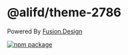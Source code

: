 # @alifd/theme-2786

Powered By [Fusion.Design](https://fusion.design/)

[![npm package](https://img.shields.io/npm/v/@alifd/next-theme-webpack-plugin.svg?style=flat-square)](https://www.npmjs.org/package/@alifd/theme-2786)

